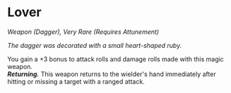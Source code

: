 # Lover
*Weapon (Dagger), Very Rare (Requires Attunement)*

*The dagger was decorated with a small heart-shaped ruby.*

You gain a +3 bonus to attack rolls and damage rolls made with this magic weapon.  
***Returning.*** This weapon returns to the wielder's hand immediately after hitting or missing a target with a ranged attack.